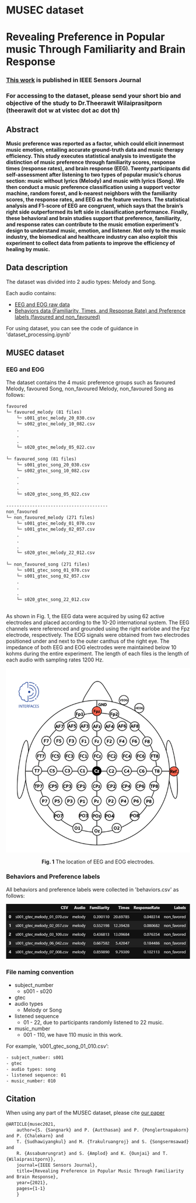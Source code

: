 # MUSEC dataset

# Revealing Preference in Popular music Through Familiarity and Brain Response
### [This work](https://doi.org/10.1109/JSEN.2021.3073040) is published in IEEE Sensors Journal 

### For accessing to the dataset, please send your short bio and objective of the study to Dr.Theerawit Wilaiprasitporn (theerawit dot w at vistec dot ac dot th)

## Abstract

**Music preference was reported as a factor, which could elicit innermost music emotion, entailing accurate ground-truth data and music therapy efficiency. This study executes statistical analysis to investigate the distinction of music preference through familiarity scores, response times (response rates), and brain response (EEG). Twenty participants did self-assessment after listening to two types of popular music’s chorus section: music without lyrics (Melody) and music with lyrics (Song). We then conduct a music preference classification using a support vector machine, random forest, and k-nearest neighbors with the familiarity scores, the response rates, and EEG as the feature vectors. The statistical analysis and F1-score of EEG are congruent, which says that the brain’s right side outperformed its left side in classification performance. Finally, these behavioral and brain studies support that preference, familiarity, and response rates can contribute to the music emotion experiment’s design to understand music, emotion, and listener. Not only to the music industry, the biomedical and healthcare industry can also exploit this experiment to collect data from patients to improve the efficiency of healing by music.**

## Data description
The dataset was divided into 2 audio types: Melody and Song.

Each audio contains:
* [EEG and EOG raw data](#eeg_eog_dataset)
* [Behaviors data (Familiarity, Times, and Response Rate) and Preference labels (favoured and non_favoured)](#behaviors_labels_dataset)

For using dataset, you can see the code of guidance in 'dataset_processing.ipynb'
## MUSEC dataset 
<h3 id="eeg_eog_dataset">EEG and EOG</h3>
<!-- <br>EEG and EOG -->

The dataset contains the 4 music preference groups such as favoured Melody, favoured Song, non_favoured Melody, non_favoured Song as follows:

```
favoured
└─ favoured_melody (81 files)
    └─ s001_gtec_melody_20_030.csv
    └─ s002_gtec_melody_10_082.csv
    .
    .
    .
    └─ s020_gtec_melody_05_022.csv
    
└─ favoured_song (81 files)
    └─ s001_gtec_song_20_030.csv
    └─ s002_gtec_song_10_082.csv
    .
    .
    .
    └─ s020_gtec_song_05_022.csv
    
---------------------------------------
non_favoured
└─ non_favoured_melody (271 files)
    └─ s001_gtec_melody_01_070.csv
    └─ s001_gtec_melody_02_057.csv
    .
    .
    .
    └─ s020_gtec_melody_22_012.csv
    
└─ non_favoured_song (271 files)
    └─ s001_gtec_song_01_070.csv
    └─ s001_gtec_song_02_057.csv
    .
    .
    .
    └─ s020_gtec_song_22_012.csv


```
<!-- Each .csv file contains 64 columns as follows: 
* EEG: 62 channels (Columns 1-62)
* EOG: 2 channels (Columns 63-64) -->

As shown in Fig. 1, the EEG data were acquired by using 62 active electrodes and placed according to the 10-20 international system. The EEG channels were referenced and grounded using the right earlobe and the Fpz electrode, respectively. The EOG signals were obtained from two electrodes positioned under and next to the outer canthus of the right eye. The impedance of both EEG and EOG electrodes were maintained below 10 kohms during the entire experiment. The length of each files is the length of each audio with sampling rates 1200 Hz.
    
<p align='center'>
<img src="./fig/EEG_ch_location.png">
</p>
<p align='center'> <b>Fig. 1</b> The location of EEG and EOG electrodes.</p>


<h3 id="behaviors_labels_dataset">Behaviors and Preference labels</h3>
All behaviors and preference labels were collected in 'behaviors.csv' as follows:

<p align='center'>
<img src="./fig/behaviors_df.jpg">
</p>
    
    
<h3 id="filename_convention">File naming convention</h3>

* subject_number
    - s001 - s020
* gtec
* audio types
    - Melody or Song
* listened sequence
    - 01 - 22, due to participants randomly listened to 22 music.
* music_number
    - 001 - 110, we have 110 music in this work.
    
For example, ‘s001_gtec_song_01_010.csv’:
    
    - subject_number: s001
    - gtec
    - audio types: song
    - listened sequence: 01
    - music_number: 010
    
    
## Citation
When using any part of the MUSEC dataset, please cite [our paper](https://doi.org/10.1109/JSEN.2021.3073040)

```
@ARTICLE{musec2021,
    author={S. {Sangnark} and P. {Autthasan} and P. {Ponglertnapakorn} and P. {Chalekarn} and 
    T. {Sudhawiyangkul} and M. {Trakulruangroj} and S. {Songsermsawad} and
    R. {Assabumrungrat} and S. {Amplod} and K. {Ounjai} and T. {Wilaiprasitporn}},
    journal={IEEE Sensors Journal}, 
    title={Revealing Preference in Popular Music Through Familiarity and Brain Response}, 
    year={2021},
    pages={1-1}
    }
    
